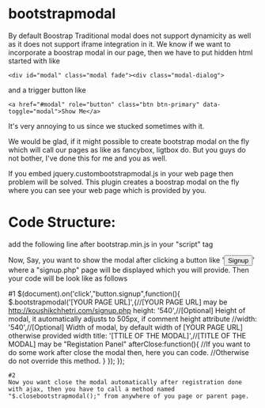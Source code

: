 # bootstrapmodal

By default Boostrap Traditional modal does not support dynamicity as well as it does not support iframe integration in it. We know if we want to incorporate a boostrap modal in our page, then we have to put hidden html started with like 
```
<div id="modal" class="modal fade"><div class="modal-dialog">
```
and a trigger button like 
```
<a href="#modal" role="button" class="btn btn-primary" data-toggle="modal">Show Me</a>
```
It's very annoying to us since we stucked sometimes with it.

We would be glad, if it might possible to create bootstrap modal on the fly which will call our pages as like as fancybox, ligtbox do. But you guys do not bother, I've done this for me and you as well.

If you embed jquery.custombootstrapmodal.js in your web page then problem will be solved.
This plugin creates a boostrap modal on the fly where you can see your web page which is provided by you.

Code Structure:
==============
add the following line after bootstrap.min.js in your "script" tag
<script src="jquery.custombootstrapmodal.js"></script>

Now,
Say, you want to show the modal after clicking a button like '<button class="signup">Signup</button>' where a "signup.php" page will be displayed which you will provide. Then your code will be look like as follows


  #1
  $(document).on('click',"button.signup",function(){
  		$.bootstrapmodal('[YOUR PAGE URL]',{//[YOUR PAGE URL] may be http://koushikchhetri.com/signup.php
  			height: '540',//[Optional] Height of modal, it automatically adjusts to 505px, if comment height attribute
  			//width: '540',//[Optional] Width of  modal, by default width of [YOUR PAGE URL] otherwise provided width
  			title: '[TTILE OF THE MODAL]',//[TITLE OF THE MODAL] may be "Registation Panel"
  			afterClose:function(){
  			//If you want to do some work after close the modal then, here you can code.
  			//Otherwise do not override this method.
  			}
  		});
  	});
	
	
	#2
	Now you want close the modal automatically after registration done with ajax, then you have to call a method named 
	"$.closebootstrapmodal();" from anywhere of you page or parent page.
